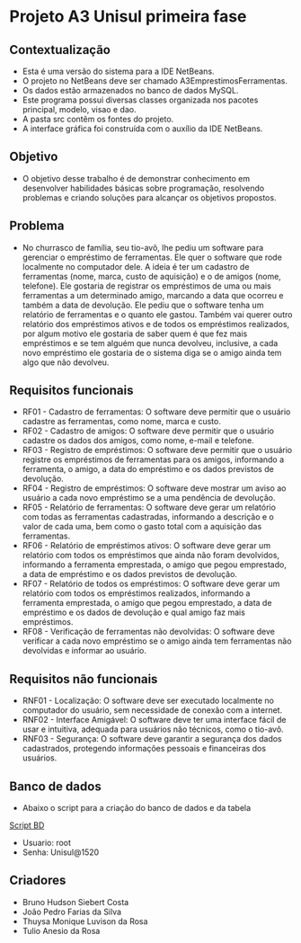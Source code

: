 # Projeto A3 Unisul primeira fase

## Contextualização
- Esta é uma versão do sistema para a IDE NetBeans.
- O projeto no NetBeans deve ser chamado A3EmprestimosFerramentas.
- Os dados estão armazenados no banco de dados MySQL.
- Este programa possui diversas classes organizada nos pacotes principal, modelo, visao e dao.
- A pasta src contêm os fontes do projeto.
- A interface gráfica foi construída com o auxílio da IDE NetBeans.

## Objetivo 
- O objetivo desse trabalho é de demonstrar conhecimento em desenvolver habilidades básicas sobre programação, resolvendo problemas e criando soluções para alcançar os objetivos propostos.

## Problema
- No churrasco de família, seu tio-avô, lhe pediu um software para gerenciar o empréstimo de
ferramentas. Ele quer o software que rode localmente no computador dele. A ideia é ter um cadastro de
ferramentas (nome, marca, custo de aquisição) e o de amigos (nome, telefone).
Ele gostaria de registrar os empréstimos de uma ou mais ferramentas a um determinado amigo,
marcando a data que ocorreu e também a data de devolução.
Ele pediu que o software tenha um relatório de ferramentas e o quanto ele gastou. Também vai
querer outro relatório dos empréstimos ativos e de todos os empréstimos realizados, por algum motivo ele
gostaria de saber quem é que fez mais empréstimos e se tem alguém que nunca devolveu, inclusive, a cada
novo empréstimo ele gostaria de o sistema diga se o amigo ainda tem algo que não devolveu.

## Requisitos funcionais
- RF01 - Cadastro de ferramentas: O software deve permitir que o usuário cadastre as
ferramentas, como nome, marca e custo.
- RF02 - Cadastro de amigos: O software deve permitir que o usuário cadastre os dados
dos amigos, como nome, e-mail e telefone.
- RF03 - Registro de empréstimos: O software deve permitir que o usuário registre os
empréstimos de ferramentas para os amigos, informando a ferramenta, o amigo, a
data do empréstimo e os dados previstos de devolução.
- RF04 - Registro de empréstimos: O software deve mostrar um aviso ao usuário a cada
novo empréstimo se a uma pendência de devolução.
- RF05 - Relatório de ferramentas: O software deve gerar um relatório com todas as
ferramentas cadastradas, informando a descrição e o valor de cada uma, bem como
o gasto total com a aquisição das ferramentas.
- RF06 - Relatório de empréstimos ativos: O software deve gerar um relatório com todos
os empréstimos que ainda não foram devolvidos, informando a ferramenta
emprestada, o amigo que pegou emprestado, a data de empréstimo e os dados
previstos de devolução.
- RF07 - Relatório de todos os empréstimos: O software deve gerar um relatório com
todos os empréstimos realizados, informando a ferramenta emprestada, o amigo que
pegou emprestado, a data de empréstimo e os dados de devolução e qual amigo faz
mais empréstimos.
- RF08 - Verificação de ferramentas não devolvidas: O software deve verificar a cada
novo empréstimo se o amigo ainda tem ferramentas não devolvidas e informar ao
usuário.

## Requisitos não funcionais
- RNF01 - Localização: O software deve ser executado localmente no computador do
usuário, sem necessidade de conexão com a internet.
- RNF02 - Interface Amigável: O software deve ter uma interface fácil de usar e intuitiva,
adequada para usuários não técnicos, como o tio-avô.
- RNF03 - Segurança: O software deve garantir a segurança dos dados cadastrados,
protegendo informações pessoais e financeiras dos usuários.

## Banco de dados
- Abaixo o script para a criação do banco de dados e da tabela

[Script BD](https://github.com/ThuysaLuvison/A3EmprestimosFerramentas/blob/master/banco.sql)
- Usuario: root
- Senha: Unisul@1520

## Criadores
- Bruno Hudson Siebert Costa
- João Pedro Farias da Silva
- Thuysa Monique Luvison da Rosa
- Tulio Anesio da Rosa

